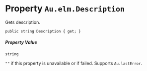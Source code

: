 # Property `Au.elm.Description`

Gets description.

```
public string Description { get; }
```

##### Property Value

`string`

`""` if this property is unavailable or if failed. Supports `Au.lastError`.